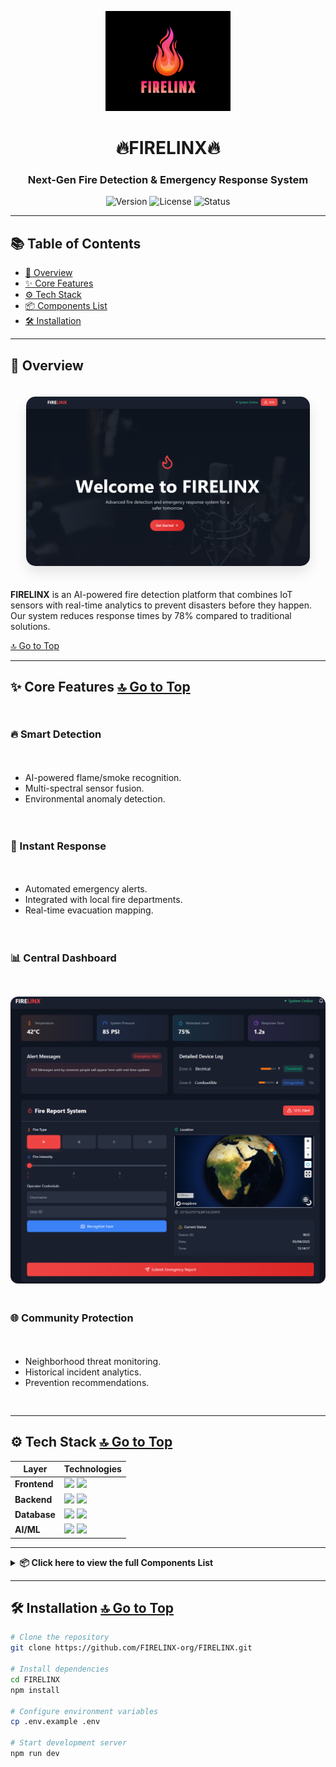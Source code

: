 <p align="center">
  <img src="LOGO.png" alt="FIRELINX Logo" width="200">
  <h1 align="center">🔥FIRELINX🔥</h1>
  <h3 align="center">Next-Gen Fire Detection & Emergency Response System</h3>
  <p align="center">
    <img src="https://img.shields.io/badge/version-1.0.0-blue" alt="Version">
    <img src="https://img.shields.io/badge/license-Custom-red" alt="License">
    <img src="https://img.shields.io/badge/status-Active-brightgreen" alt="Status">
  </p>
</p>

---


## 📚 Table of Contents

- [🚀 Overview](#-overview)
- [✨ Core Features](#-core-features)
- [⚙️ Tech Stack](#️-tech-stack)
- [📦 Components List](#-click-here-to-view-the-full-components-list)
- [🛠️ Installation](#️-installation)


---

## 🚀 Overview 
<div align="center">
  <img src="src/assets/Landing_Page.png" alt="Landing Page" style="max-width:90%; border-radius:15px; box-shadow:0 10px 20px rgba(0,0,0,0.1); margin:20px 0;">
</div>

**FIRELINX** is an AI-powered fire detection platform that combines IoT sensors with real-time analytics to prevent disasters before they happen. Our system reduces response times by 78% compared to traditional solutions.

[🔝 Go to Top](#top)

---

## ✨ Core Features [🔝 Go to Top](#top)

<div style="display: grid; grid-template-columns: repeat(auto-fit, minmax(300px, 1fr)); gap: 20px; margin: 30px 0;">

### 🔥 Smart Detection 
- AI-powered flame/smoke recognition.
- Multi-spectral sensor fusion.
- Environmental anomaly detection.

### 🚨 Instant Response 
- Automated emergency alerts.
- Integrated with local fire departments.
- Real-time evacuation mapping.

### 📊 Central Dashboard 
<div align="center">
  <img src="src/assets/Central_dashboard.png" alt="Dashboard" style="max-width:100%; border-radius:12px; margin-top:10px;">
</div>

### 🌐 Community Protection 
- Neighborhood threat monitoring.
- Historical incident analytics.
- Prevention recommendations.

</div>

---

## ⚙️ Tech Stack [🔝 Go to Top](#top)

<div align="center">

| Layer       | Technologies                                                                                     |
|-------------|--------------------------------------------------------------------------------------------------|
| **Frontend**  | <img src="https://img.shields.io/badge/React-20232A?style=flat&logo=react&logoColor=61DAFB" height="20"> <img src="https://img.shields.io/badge/Tailwind_CSS-38B2AC?style=flat&logo=tailwind-css&logoColor=white" height="20"> |
| **Backend**   | <img src="https://img.shields.io/badge/Node.js-339933?style=flat&logo=nodedotjs&logoColor=white" height="20"> <img src="https://img.shields.io/badge/Express.js-000000?style=flat&logo=express&logoColor=white" height="20"> |
| **Database**  | <img src="https://img.shields.io/badge/MongoDB-4EA94B?style=flat&logo=mongodb&logoColor=white" height="20"> <img src="https://img.shields.io/badge/Firebase-FFCA28?style=flat&logo=firebase&logoColor=black" height="20"> |
| **AI/ML**     | <img src="https://img.shields.io/badge/TensorFlow-FF6F00?style=flat&logo=tensorflow&logoColor=white" height="20"> <img src="https://img.shields.io/badge/PyTorch-EE4C2C?style=flat&logo=pytorch&logoColor=white" height="20"> |

</div>

---

<details>
<summary><strong>📦 Click here to view the full Components List</strong></summary> [🔝 Go to Top](#top)

<br>

<!-- Full component table goes here (as in your original code) -->

</details>

---

## 🛠️ Installation [🔝 Go to Top](#top)

```bash
# Clone the repository
git clone https://github.com/FIRELINX-org/FIRELINX.git

# Install dependencies
cd FIRELINX
npm install

# Configure environment variables
cp .env.example .env

# Start development server
npm run dev
